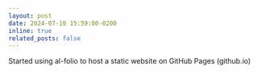 ```yaml
---
layout: post
date: 2024-07-18 15:59:00-0200
inline: true
related_posts: false
---
```

   
Started using al-folio to host a static website on GitHub Pages (github.io)
